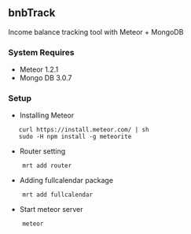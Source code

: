 ## bnbTrack

Income balance tracking tool with Meteor + MongoDB

### System Requires
* Meteor 1.2.1
* Mongo DB 3.0.7

### Setup
* Installing Meteor

```
   curl https://install.meteor.com/ | sh
   sudo -H npm install -g meteorite
```

* Router setting

```
    mrt add router
```

* Adding fullcalendar package

```
    mrt add fullcalendar
```

* Start meteor server

```
    meteor
```
